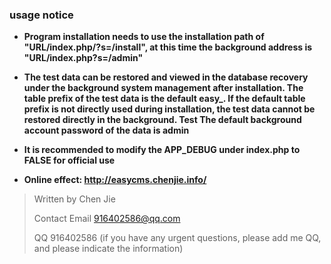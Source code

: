 ### usage notice

- **Program installation needs to use the installation path of "URL/index.php/?s=/install", at this time the background address is "URL/index.php?s=/admin"**

- **The test data can be restored and viewed in the database recovery under the background system management after installation. The table prefix of the test data is the default easy_. If the default table prefix is not directly used during installation, the test data cannot be restored directly in the background. Test The default background account password of the data is admin**

- **It is recommended to modify the APP_DEBUG under index.php to FALSE for official use**

- **Online effect: http://easycms.chenjie.info/**

>Written by Chen Jie
>
>Contact Email 916402586@qq.com
>
>QQ 916402586 (if you have any urgent questions, please add me QQ, and please indicate the information)

